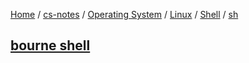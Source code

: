 [Home](https://mengxianbin.github.io) /
[cs-notes](https://mengxianbin.github.io/cs-notes/site) /
[Operating System](https://mengxianbin.github.io/cs-notes/site/Operating%20System) /
[Linux](https://mengxianbin.github.io/cs-notes/site/Operating%20System/Linux) /
[Shell](https://mengxianbin.github.io/cs-notes/site/Operating%20System/Linux/Shell) /
[sh](https://mengxianbin.github.io/cs-notes/site/Operating%20System/Linux/Shell/sh)

## [bourne shell](https://mengxianbin.github.io/cs-notes/site/Operating%20System/Linux/Shell/sh/bourne%20shell)
